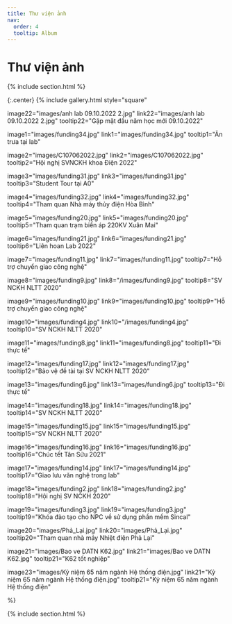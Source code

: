 ```yaml
---
title: Thư viện ảnh
nav:
  order: 4
  tooltip: Album
---
```


# <i class="fas fa-feather-alt"></i>Thư viện ảnh

{% include section.html %}

{:.center}
{% include gallery.html style="square"

image22="images/anh lab 09.10.2022 2.jpg" link22="images/anh lab 09.10.2022 2.jpg" tooltip22="Gặp mặt đầu năm học mới 09.10.2022"

image1="images/funding34.jpg" link1="images/funding34.jpg" tooltip1="Ăn trưa tại lab"

image2="images/C107062022.jpg" link2="images/C107062022.jpg" tooltip2="Hội nghị SVNCKH khoa Điện 2022"

image3="images/funding31.jpg" link3="images/funding31.jpg" tooltip3="Student Tour tại A0"

image4="images/funding32.jpg" link4="images/funding32.jpg" tooltip4="Tham quan Nhà máy thủy điện Hòa Bình"

image5="images/funding20.jpg" link5="images/funding20.jpg" tooltip5="Tham quan trạm biến áp 220KV Xuân Mai"

image6="images/funding21.jpg" link6="images/funding21.jpg" tooltip6="Liên hoan Lab 2022"

image7="images/funding11.jpg" link7="images/funding11.jpg" tooltip7="Hỗ trợ chuyển giao công nghệ"

image8="images/funding9.jpg" link8="/images/funding9.jpg" tooltip8="SV NCKH NLTT 2020"

image9="images/funding10.jpg" link9="images/funding10.jpg" tooltip9="Hỗ trợ chuyển giao công nghệ"

image10="images/funding4.jpg" link10="/images/funding4.jpg" tooltip10="SV NCKH NLTT 2020"

image11="images/funding8.jpg" link11="images/funding8.jpg" tooltip11="Đi thực tế"

image12="images/funding17.jpg" link12="images/funding17.jpg" tooltip12="Bảo vệ đề tài tại SV NCKH NLTT 2020"

image13="images/funding6.jpg" link13="images/funding6.jpg" tooltip13="Đi thực tế"

image14="images/funding18.jpg" link14="images/funding18.jpg" tooltip14="SV NCKH NLTT 2020"

image15="images/funding15.jpg" link15="images/funding15.jpg" tooltip15="SV NCKH NLTT 2020"

image16="images/funding16.jpg" link16="images/funding16.jpg" tooltip16="Chúc tết Tân Sửu 2021"

image17="images/funding14.jpg" link17="images/funding14.jpg" tooltip17="Giao lưu văn nghệ trong lab"

image18="images/funding2.jpg" link18="images/funding2.jpg" tooltip18="Hội nghị SV NCKH 2020"

image19="images/funding3.jpg" link19="images/funding3.jpg" tooltip19="Khóa đào tạo cho NPC về sử dụng phần mềm Sincal"

image20="images/Phả_Lại.jpg" link20="images/Phả_Lại.jpg" tooltip20="Tham quan nhà máy Nhiệt điện Phả Lại"

image21="images/Bao ve DATN K62.jpg" link21="images/Bao ve DATN K62.jpg" tooltip21="K62 tốt nghiệp"

image23="images/Kỷ niệm 65 năm ngành Hệ thống điện.jpg" link21="Kỷ niệm 65 năm ngành Hệ thống điện.jpg" tooltip21="Kỷ niệm 65 năm ngành Hệ thống điện"

 %}

{% include section.html %}
